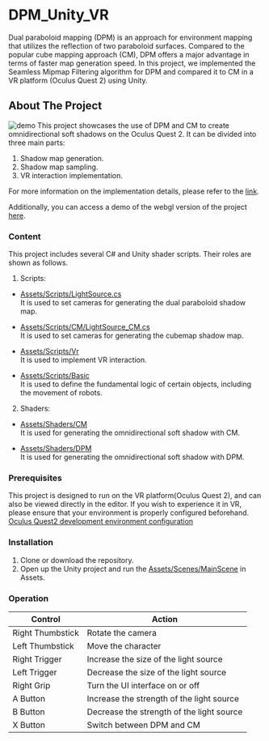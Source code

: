 # DPM_Unity_VR

Dual paraboloid mapping (DPM) is an approach for environment mapping that utilizes the reflection of two paraboloid surfaces. Compared to the popular cube mapping approach (CM), DPM offers a major advantage in terms of faster map generation speed. In this project, we implemented the Seamless Mipmap Filtering algorithm for DPM and compared it to CM in a VR platform (Oculus Quest 2) using Unity.


## About The Project

![demo](https://github.com/HeyMyFriends/DPM_Untiy_VR/blob/main/Demo.png)
This project showcases the use of DPM and CM to create omnidirectional soft shadows on the Oculus Quest 2.
It can be divided into three main parts:
1. Shadow map generation.
2. Shadow map sampling.
3. VR interaction implementation.

For more information on the implementation details, please refer to the [link](https://spiny-globe-90c.notion.site/DPM-Unity-dc2329df3d8943ac9b64de44bd2b3640). 

Additionally, you can access a demo of the webgl version of the project [here](https://heymyfriends.github.io/DPM/).

### Content
This project includes several C# and Unity shader scripts. Their roles are shown as follows.

1. Scripts:


* [Assets/Scripts/LightSource.cs](https://github.com/HeyMyFriends/DPM_Untiy_VR/blob/main/Assets/Scripts/LightSource.cs)<br>
   It is used to set cameras for generating the dual paraboloid shadow map.


* [Assets/Scripts/CM/LightSource_CM.cs](https://github.com/HeyMyFriends/DPM_Untiy_VR/blob/main/Assets/Scripts/CM/LightSource_CM.cs)<br>
   It is used to set cameras for generating the cubemap shadow map.


* [Assets/Scripts/Vr](https://github.com/HeyMyFriends/DPM_Untiy_VR/tree/main/Assets/Scripts/Vr)<br>
   It is used to implement VR interaction.


* [Assets/Scripts/Basic](https://github.com/HeyMyFriends/DPM_Untiy_VR/tree/main/Assets/Scripts/Basic)<br>
   It is used to define the fundamental logic of certain objects, including the movement of robots.

2. Shaders:


* [Assets/Shaders/CM](https://github.com/HeyMyFriends/DPM_Untiy_VR/tree/main/Assets/Shaders/CM)<br>
   It is used for generating the omnidirectional soft shadow with CM.


* [Assets/Shaders/DPM](https://github.com/HeyMyFriends/DPM_Untiy_VR/tree/main/Assets/Shaders/DPM)<br>
   It is used for generating the omnidirectional soft shadow with DPM.


### Prerequisites
This project is designed to run on the VR platform(Oculus Quest 2), and can also be viewed directly in the editor. If you wish to experience it in VR, please ensure that your environment is properly configured beforehand.<br>
[Oculus Quest2 development environment configuration](https://spiny-globe-90c.notion.site/Environment-Configuration-ad5256a8c78f4f50a89be201534c7169) 

### Installation
1. Clone or download the repository.
2. Open up the Unity project and run the [Assets/Scenes/MainScene](https://github.com/HeyMyFriends/DPM_Untiy_VR/blob/main/Assets/Scenes/MainScene.unity) in Assets.

### Operation
| Control        | Action                                          |
|----------------|-------------------------------------------------|
| Right Thumbstick | Rotate the camera                               |
| Left Thumbstick  | Move the character                              |
| Right Trigger    | Increase the size of the light source           |
| Left Trigger     | Decrease the size of the light source           |
| Right Grip       | Turn the UI interface on or off                 |
| A Button         | Increase the strength of the light source       |
| B Button         | Decrease the strength of the light source       |
| X Button         | Switch between DPM and CM                       |



